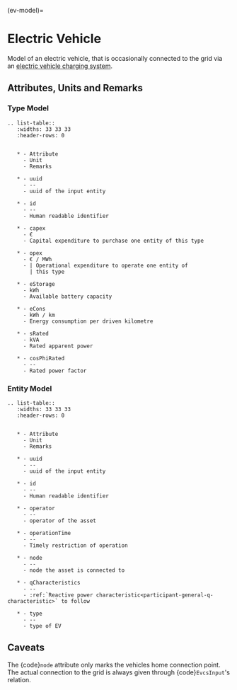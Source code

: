 (ev-model)=

# Electric Vehicle

Model of an electric vehicle, that is occasionally connected to the grid via an [electric vehicle charging system](evcs.md#electric-vehicle-charging-station).

## Attributes, Units and Remarks

### Type Model

```{eval-rst}
.. list-table::
   :widths: 33 33 33
   :header-rows: 0


   * - Attribute
     - Unit
     - Remarks

   * - uuid
     - --
     - uuid of the input entity

   * - id
     - --
     - Human readable identifier

   * - capex
     - €
     - Capital expenditure to purchase one entity of this type

   * - opex
     - € / MWh
     - | Operational expenditure to operate one entity of
       | this type

   * - eStorage
     - kWh
     - Available battery capacity

   * - eCons
     - kWh / km
     - Energy consumption per driven kilometre

   * - sRated
     - kVA
     - Rated apparent power

   * - cosPhiRated
     - --
     - Rated power factor

```

### Entity Model

```{eval-rst}
.. list-table::
   :widths: 33 33 33
   :header-rows: 0


   * - Attribute
     - Unit
     - Remarks

   * - uuid
     - --
     - uuid of the input entity

   * - id
     - --
     - Human readable identifier

   * - operator
     - --
     - operator of the asset

   * - operationTime
     - --
     - Timely restriction of operation

   * - node
     - --
     - node the asset is connected to
     
   * - qCharacteristics
     - --
     - :ref:`Reactive power characteristic<participant-general-q-characteristic>` to follow

   * - type
     - --
     - type of EV

```

## Caveats

The {code}`node` attribute only marks the vehicles home connection point.
The actual connection to the grid is always given through {code}`EvcsInput`'s relation.
